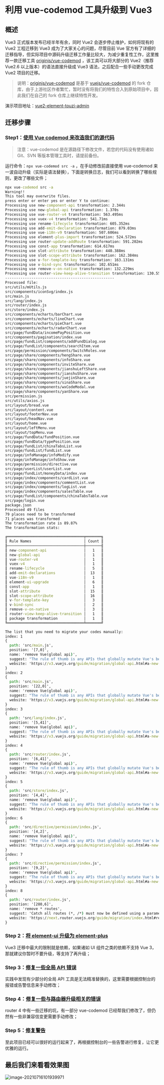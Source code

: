 # 利用 vue-codemod 工具升级到 Vue3

## 概述

Vue3 正式版本发布已经半年有余，同时 Vue2 会逐步停止维护，如何将现有的 Vue2 工程迁移到 Vue3 成为了大家关心的问题，尽管目前 Vue 官方有了详细的迁移指导，但实际项目中源码升级迁移工作量比较大，为减少重复性工作，这里推荐一款迁移工具 [originjs/vue-codemod](https://github.com/originjs/vue-codemod) ，该工具可以将大部分的 Vue2（推荐 Vue2.6 以上版本）的语法直接升级成 Vue3 语法，之后配合一些手动更改完成 Vue2 项目的迁移。

> 说明：[originjs/vue-codemod](https://github.com/vuejs/vue-codemod) 是基于 [vuejs/vue-codemod](https://github.com/vuejs/vue-codemod) 的 fork 仓库，由于上游社区作者繁忙，暂时没有将我们的特性合入到原始项目中，因此我们在自己的 fork 仓库上继续特性开发。

演示项目地址：[vue2-element-touzi-admin](https://github.com/originjs/vue2-element-touzi-admin/tree/to-vue3)

## 迁移步骤

### Step1：[使用 Vue codemod 来改造我们的源代码](https://github.com/originjs/vue2-element-touzi-admin/commit/21aeb41bf8595a7a6323a92ed9326cec4c7f5955)

> 注意：vue-codemod 是在源路径下修改文件，若您的代码没有使用诸如 Git、SVN 等版本管理工具时，请提前备份。

运行命令：`npx vue-codemod src -a` ，在手动修改前直接使用 vue-codemod 来一波自动升级（实际是语法替换），下面是转换日志，我们可以看到转换了哪些规则，更改了哪些文件；

```cmd
npx vue-codemod src -a
Warning!!
This tool may overwrite files.
press enter or enter yes or enter Y to continue:
Processing use new-component-api transformation: 2.344s
Processing use new-global-api transformation: 1.370s
Processing use vue-router-v4 transformation: 563.495ms
Processing use vuex-v4 transformation: 541.71ms
Processing use rename-lifecycle transformation: 605.352ms
Processing use add-emit-declaration transformation: 879.03ms
Processing use vue-i18n-v9 transformation: 507.606ms
Processing use element-plus-import transformation: 524.572ms
Processing use router-update-addRoute transformation: 591.202ms
Processing use const-app transformation: 614.617ms
Processing use slot-attribute transformation: 440.388ms
Processing use slot-scope-attribute transformation: 162.384ms
Processing use v-for-template-key transformation: 163.131ms
Processing use v-bind-sync transformation: 102.651ms
Processing use remove-v-on-native transformation: 132.229ms
Processing use router-view-keep-alive-transition transformation: 130.557ms
--------------------------------------------------
Processed file:
src/utils/mUtils.js
src/components/iconSvg/index.js
src/main.js
src/lang/index.js
src/router/index.js
src/store/index.js
src/components/echarts/barChart.vue
src/components/echarts/lineChart.vue
src/components/echarts/pieChart.vue
src/components/echarts/radarChart.vue
src/page/fundData/incomePayPosition.vue
src/components/pagination/index.vue
src/page/fundList/components/addFundDialog.vue
src/page/fundList/components/searchItem.vue
src/page/permission/components/SwitchRoles.vue
src/page/share/components/hengShare.vue
src/page/share/components/infoShare.vue
src/page/share/components/inviteShare.vue
src/page/share/components/jianshuLeftShare.vue
src/page/share/components/jianshuShare.vue
src/page/share/components/juejinShare.vue
src/page/share/components/sinaShare.vue
src/page/share/components/wxCodeModal.vue
src/page/share/components/yanShare.vue
src/permission.js
src/utils/axios.js
src/layout/bread.vue
src/layout/content.vue
src/layout/footerNav.vue
src/layout/headNav.vue
src/layout/home.vue
src/layout/leftMenu.vue
src/layout/topMenu.vue
src/page/fundData/fundPosition.vue
src/page/fundData/typePosition.vue
src/page/fundList/chinaTabsList.vue
src/page/fundList/fundList.vue
src/page/infoManage/infoModify.vue
src/page/infoManage/infoShow.vue
src/page/permission/directive.vue
src/page/userList/userList.vue
src/page/fundList/moneyData/index.vue
src/page/index/components/cardList.vue
src/page/index/components/commentList.vue
src/page/index/components/logList.vue
src/page/index/components/salesTable.vue
src/page/fundList/components/chinaTabsTable.vue
src/page/login.vue
package.json
Processed 49 files
79 places need to be transformed
71 places was transformed
The transformation rate is 89.87%
The transformation stats:

╔═══════════════════════════════════╤═══════╗
║ Rule Names                        │ Count ║
╟───────────────────────────────────┼───────╢
║ new-component-api                 │   1   ║
║ new-global-api                    │   1   ║
║ vue-router-v4                     │   1   ║
║ vuex-v4                           │   1   ║
║ rename-lifecycle                  │   5   ║
║ add-emit-declarations             │  13   ║
║ vue-i18n-v9                       │   1   ║
║ element-ui-upgrade                │   6   ║
║ const-app                         │   1   ║
║ slot-attribute                    │  15   ║
║ slot-scope-attribute              │  16   ║
║ v-for-template-key                │   3   ║
║ v-bind-sync                       │   2   ║
║ remove-v-on-native                │   3   ║
║ router-view-keep-alive-transition │   1   ║
║ package transformation            │   1   ║
╚═══════════════════════════════════╧═══════╝

The list that you need to migrate your codes manually:
index: 1
{
  path: 'src/main.js',
  position: '[7,0]',
  name: 'remove Vue(global api)',
  suggest: "The rule of thumb is any APIs that globally mutate Vue's behavior are now moved to the app instance. ",
  website: 'https://v3.vuejs.org/guide/migration/global-api.html#a-new-global-api-createapp'
}
index: 2
{
  path: 'src/main.js',
  position: '[22,0]',
  name: 'remove Vue(global api)',
  suggest: "The rule of thumb is any APIs that globally mutate Vue's behavior are now moved to the app instance. ",
  website: 'https://v3.vuejs.org/guide/migration/global-api.html#a-new-global-api-createapp'
}
index: 3
{
  path: 'src/lang/index.js',
  position: '[5,41]',
  name: 'remove Vue(global api)',
  suggest: "The rule of thumb is any APIs that globally mutate Vue's behavior are now moved to the app instance. ",
  website: 'https://v3.vuejs.org/guide/migration/global-api.html#a-new-global-api-createapp'
}
index: 4
{
  path: 'src/router/index.js',
  position: '[6,41]',
  name: 'remove Vue(global api)',
  suggest: "The rule of thumb is any APIs that globally mutate Vue's behavior are now moved to the app instance. ",
  website: 'https://v3.vuejs.org/guide/migration/global-api.html#a-new-global-api-createapp'
}
index: 5
{
  path: 'src/store/index.js',
  position: '[4,4]',
  name: 'remove Vue(global api)',
  suggest: "The rule of thumb is any APIs that globally mutate Vue's behavior are now moved to the app instance. ",
  website: 'https://v3.vuejs.org/guide/migration/global-api.html#a-new-global-api-createapp'
}
index: 6
{
  path: 'src/directive/permission/index.js',
  position: '[4,2]',
  name: 'remove Vue(global api)',
  suggest: "The rule of thumb is any APIs that globally mutate Vue's behavior are now moved to the app instance. ",
  website: 'https://v3.vuejs.org/guide/migration/global-api.html#a-new-global-api-createapp'
}
index: 7
{
  path: 'src/directive/permission/index.js',
  position: '[9,2]',
  name: 'remove Vue(global api)',
  suggest: "The rule of thumb is any APIs that globally mutate Vue's behavior are now moved to the app instance. ",
  website: 'https://v3.vuejs.org/guide/migration/global-api.html#a-new-global-api-createapp'
}
index: 8
{
  path: 'src/router/index.js',
  position: '[280,6]',
  name: 'remove * routes',
  suggest: 'Catch all routes (*, /*) must now be defined using a parameter with a custom regex: ',
  website: 'https://next.router.vuejs.org/guide/migration/index.html#removal-of-the-fallback-option'
}
```

### Step 2：[将 element-ui 升级为 element-plus](https://github.com/originjs/vue2-element-touzi-admin/commit/8cddf35dcf04165fbf997e378205c5428dcb5e7f)

Vue3 迁移中最大的限制就是依赖，如果诸如 UI 组件之类的依赖不支持 Vue 3，那就建议你暂时不要升级，等支持了再升级；

### Step 3：[修复一些全局 API 错误](https://github.com/originjs/vue2-element-touzi-admin/commit/c1a7288299f80e23d5b1ad32f111ee10564ad8bd)

实践中发现有少部分的全局 API 工具是无法精准替换的，这里需要根据控制台的报错或告警信息来手动修改；

### Step 4：[修复一些与路由器升级相关的错误](https://github.com/originjs/vue2-element-touzi-admin/commit/a5c95632e44877360be95014e74229ab13e50664)

router 4 中有一些迁移的坑，有一部分 vue-codemod 已经帮我们修改了，但仍然有一些非兼容信变更需要手动修改；

### Step 5：[修复警告](https://github.com/originjs/vue2-element-touzi-admin/commit/7a123320a0d0edf32baa09534c2f7df6664ec730)

至此项目已经可以很好的运行起来了，再根据控制台的一些告警进行修复，让它更优雅的运行。

## 最后我们来看看效果图

![image-20210716101939971](https://user-images.githubusercontent.com/40830929/125884473-b89f344c-db98-4496-9d44-33b5e773c93d.png)

